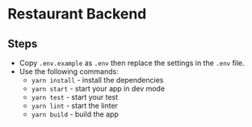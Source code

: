 # Restaurant Backend

## Steps

- Copy `.env.example` as `.env` then replace the settings in the `.env` file.
- Use the following commands:
  - `yarn install` - install the dependencies
  - `yarn start` - start your app in dev mode
  - `yarn test` - start your test
  - `yarn lint` - start the linter
  - `yarn build` - build the app
